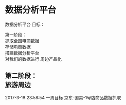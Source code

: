 #   数据分析平台
数据分析平台
目标：

第一阶段：<br>
	抓取全国电商数据<br>
	存储电商数据<br>
	搭建数据分析平台<br>
	对我们的数据进行 周边产品化<br>

第二阶段：<br>
	旅游周边
------------------------------
2017-3-18 23:58:54
一周目标
京东-国美-1号店商品数据抓取

